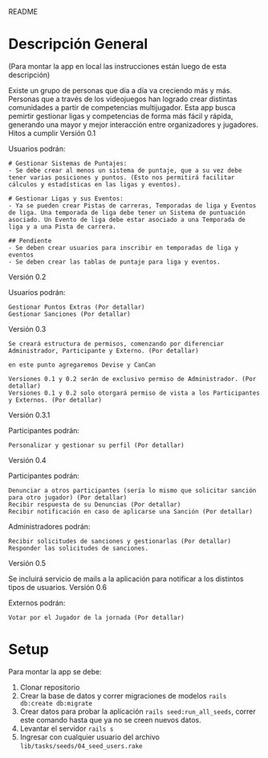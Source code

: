 README

# Descripción General 
(Para montar la app en local las instrucciones están luego de esta descripción)

Existe un grupo de personas que día a día va creciendo más y más. Personas que a través de los videojuegos han logrado crear distintas comunidades a partir de competencias multijugador. Esta app busca pemirtir gestionar ligas y competencias de forma más fácil y rápida, generando una mayor y mejor interacción entre organizadores y jugadores.
Hitos a cumplir
Versión 0.1

Usuarios podrán:

    # Gestionar Sistemas de Puntajes:
    - Se debe crear al menos un sistema de puntaje, que a su vez debe tener varias posiciones y puntos. (Esto nos permitirá facilitar cálculos y estadísticas en las ligas y eventos).

    # Gestionar Ligas y sus Eventos:
    - Ya se pueden crear Pistas de carreras, Temporadas de liga y Eventos de liga. Una temporada de liga debe tener un Sistema de puntuación asociado. Un Evento de liga debe estar asociado a una Temporada de liga y a una Pista de carrera.
    
    ## Pendiente
    - Se deben crear usuarios para inscribir en temporadas de liga y eventos
    - Se deben crear las tablas de puntaje para liga y eventos.

Versión 0.2

Usuarios podrán:

    Gestionar Puntos Extras (Por detallar)
    Gestionar Sanciones (Por detallar)

Versión 0.3

    Se creará estructura de permisos, comenzando por diferenciar Administrador, Participante y Externo. (Por detallar)

    en este punto agregaremos Devise y CanCan

    Versiones 0.1 y 0.2 serán de exclusivo permiso de Administrador. (Por detallar)
    Versiones 0.1 y 0.2 solo otorgará permiso de vista a los Participantes y Externos. (Por detallar)

Versión 0.3.1

Participantes podrán:

    Personalizar y gestionar su perfil (Por detallar)

Versión 0.4

Participantes podrán:

    Denunciar a otros participantes (sería lo mismo que solicitar sanción para otro jugador) (Por detallar)
    Recibir respuesta de su Denuncias (Por detallar)
    Recibir notificación en caso de aplicarse una Sanción (Por detallar)

Administradores podrán:

    Recibir solicitudes de sanciones y gestionarlas (Por detallar)
    Responder las solicitudes de sanciones.

Versión 0.5

Se incluirá servicio de mails a la aplicación para notificar a los distintos tipos de usuarios.
Versión 0.6

Externos podrán:

    Votar por el Jugador de la jornada (Por detallar)

# Setup
Para montar la app se debe:
1) Clonar repositorio
2) Crear la base de datos y correr migraciones de modelos `rails db:create db:migrate`
3) Crear datos para probar la aplicación `rails seed:run_all_seeds`, correr este comando hasta que ya no se creen nuevos datos.
4) Levantar el servidor `rails s`
5) Ingresar con cualquier usuario del archivo `lib/tasks/seeds/04_seed_users.rake`
